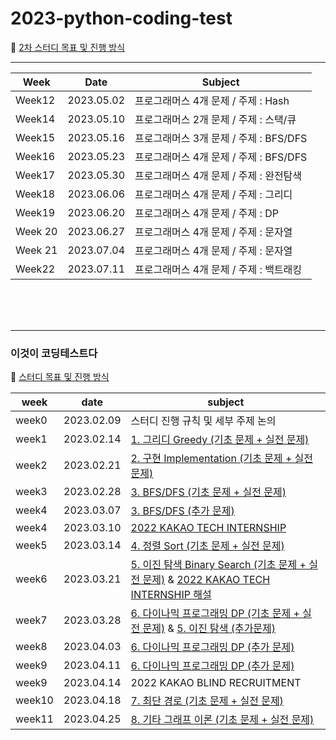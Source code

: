 # 2023-python-coding-test

📝 [2차 스터디 목표 및 진행 방식](https://github.com/songhee-lee/2023-python-coding-test/blob/main/ETC/2%EC%B0%A8%20%EC%8A%A4%ED%84%B0%EB%94%94%20%EB%AA%A9%ED%91%9C%20%EB%B0%8F%20%EC%A7%84%ED%96%89%20%EB%B0%A9%EC%8B%9D.md)



---

| Week   | Date       | Subject                             |
| ------ | ---------- | ----------------------------------- |
| Week12 | 2023.05.02 | 프로그래머스 4개 문제 / 주제 : Hash |
| Week14 | 2023.05.10 | 프로그래머스 2개 문제 / 주제 : 스택/큐 |
| Week15 | 2023.05.16 | 프로그래머스 3개 문제 / 주제 : BFS/DFS |
| Week16 | 2023.05.23 | 프로그래머스 4개 문제 / 주제 : BFS/DFS |
| Week17 | 2023.05.30 | 프로그래머스 4개 문제 / 주제 : 완전탐색 |
| Week18 | 2023.06.06 | 프로그래머스 4개 문제 / 주제 : 그리디 |
| Week19 | 2023.06.20 | 프로그래머스 4개 문제 / 주제 : DP |
| Week 20 | 2023.06.27 | 프로그래머스 4개 문제 / 주제 : 문자열 |
| Week 21 | 2023.07.04 | 프로그래머스 4개 문제 / 주제 : 문자열 |
| Week22 | 2023.07.11 | 프로그래머스 4개 문제 / 주제 : 백트래킹 |

<br><br><br>



---

### 이것이 코딩테스트다

📝 [스터디 목표 및 진행 방식](https://github.com/songhee-lee/2023-python-coding-test/blob/main/ETC/%EC%8A%A4%ED%84%B0%EB%94%94%20%EB%AA%A9%ED%91%9C%20%EB%B0%8F%20%EC%A7%84%ED%96%89%20%EB%B0%A9%EC%8B%9D.md)

| week  | date       | subject                                                      |
| ----- | ---------- | ------------------------------------------------------------ |
| week0 | 2023.02.09 | 스터디 진행 규칙 및 세부 주제 논의                                   |
| week1 | 2023.02.14 | [1. 그리디 Greedy (기초 문제 + 실전 문제)](https://github.com/songhee-lee/2023-python-coding-test/tree/main/1.%20Greedy)|
| week2 | 2023.02.21 | [2. 구현 Implementation (기초 문제 + 실전 문제)](https://github.com/songhee-lee/2023-python-coding-test/tree/main/2.%20Implementation)|
| week3 | 2023.02.28 | [3. BFS/DFS (기초 문제 + 실전 문제)](https://github.com/songhee-lee/2023-python-coding-test/tree/main/3.%20BFS:DFS) |
| week4 | 2023.03.07 | [3. BFS/DFS (추가 문제)](https://github.com/songhee-lee/2023-python-coding-test/tree/main/3.%20BFS:DFS)|
| week4 | 2023.03.10 | [2022 KAKAO TECH INTERNSHIP](https://school.programmers.co.kr/learn/challenges?order=recent&languages=python3&page=1&partIds=31236)                 |
| week5 | 2023.03.14 | [4. 정렬 Sort (기초 문제 + 실전 문제)](https://github.com/songhee-lee/2023-python-coding-test/tree/main/4.%20Sort) |
| week6 | 2023.03.21 | [5. 이진 탐색 Binary Search (기초 문제 + 실전 문제)](https://github.com/songhee-lee/2023-python-coding-test/tree/main/5.%20Binary%20Search) & [2022 KAKAO TECH INTERNSHIP 해설](https://github.com/songhee-lee/2023-python-coding-test/tree/main/%EA%B8%B0%EC%B6%9C%EB%AC%B8%EC%A0%9C/2022%20KAKAO%20TECH%20INTERNSHIP) |
| week7 | 2023.03.28 | [6. 다이나믹 프로그래밍 DP (기초 문제 + 실전 문제)](https://github.com/songhee-lee/2023-python-coding-test/tree/main/6.%20DP) & [5. 이진 탐색 (추가문제)]((https://github.com/songhee-lee/2023-python-coding-test/tree/main/5.%20Binary%20Search)) |
| week8 | 2023.04.03 | [6. 다이나믹 프로그래밍 DP (추가 문제)](https://github.com/songhee-lee/2023-python-coding-test/tree/main/6.%20DP)                 |
| week9 | 2023.04.11 | [6. 다이나믹 프로그래밍 DP (추가 문제)](https://github.com/songhee-lee/2023-python-coding-test/tree/main/6.%20DP)                  |
| week9 | 2023.04.14 | 2022 KAKAO BLIND RECRUITMENT |
| week10 | 2023.04.18 | [7. 최단 경로 (기초 문제 + 실전 문제)](https://github.com/songhee-lee/2023-python-coding-test/tree/main/7.%20Shortest%20Path)                 |
| week11 | 2023.04.25 | [8. 기타 그래프 이론 (기초 문제 + 실전 문제)](https://github.com/songhee-lee/2023-python-coding-test/tree/main/8.%20Graph%20Theory)                 |



